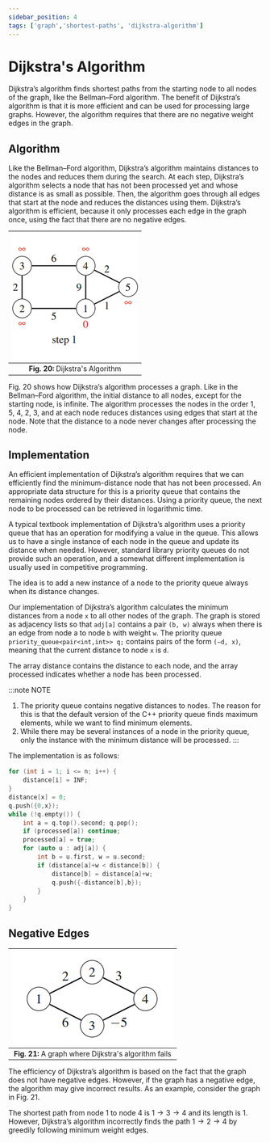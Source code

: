 ```yaml
---
sidebar_position: 4
tags: ['graph','shortest-paths', 'dijkstra-algorithm']
---
```


# Dijkstra's Algorithm

Dijkstra’s algorithm finds shortest paths from the starting node to all nodes of the graph, like the Bellman–Ford algorithm. The benefit of Dijkstra’s algorithm is that it is more efficient and can be used for processing large graphs. However, the algorithm requires that there are no negative weight edges in the graph.

## Algorithm

Like the Bellman–Ford algorithm, Dijkstra’s algorithm maintains distances to the nodes and reduces them during the search. At each step, Dijkstra’s algorithm selects a node that has not been processed yet and whose distance is as small as possible. Then, the algorithm goes through all edges that start at the node and reduces the distances using them. Dijkstra’s algorithm is efficient, because it only processes each edge in the graph once, using the fact that there are no negative edges.

| ![Dijkstra's Algorithm](/img/tutorial/graph_algorithms/20.gif) |
|:--:|
| **Fig. 20:** Dijkstra's Algorithm |

Fig. 20 shows how Dijkstra’s algorithm processes a graph. Like in the Bellman–Ford algorithm, the initial distance to all nodes, except for the starting node, is infinite. The algorithm processes the nodes in the order 1, 5, 4, 2, 3, and at each node reduces distances using edges that start at the node. Note that the distance to a node never changes after processing the node.

## Implementation

An efficient implementation of Dijkstra’s algorithm requires that we can efficiently find the minimum-distance node that has not been processed. An appropriate data structure for this is a priority queue that contains the remaining nodes ordered by their distances. Using a priority queue, the next node to be processed can be retrieved in logarithmic time.

A typical textbook implementation of Dijkstra’s algorithm uses a priority queue that has an operation for modifying a value in the queue. This allows us to have a single instance of each node in the queue and update its distance when needed. However, standard library priority queues do not provide such an operation, and a somewhat different implementation is usually used in competitive programming.

The idea is to add a new instance of a node to the priority queue always when its distance changes.

Our implementation of Dijkstra’s algorithm calculates the minimum distances from a node `x` to all other nodes of the graph. The graph is stored as adjacency lists so that `adj[a]` contains a pair `(b, w)` always when there is an edge from node a to node `b` with weight `w`. The priority queue `priority_queue<pair<int,int>> q;` contains pairs of the form `(−d, x)`, meaning that the current distance to node `x` is `d`.

The array distance contains the distance to each node, and the array processed indicates whether a node has been processed.

:::note NOTE
1. The priority queue contains negative distances to nodes. The reason for this is that the default version of the C++ priority queue finds maximum elements, while we want to find minimum elements.
2. While there may be several instances of a node in the priority queue, only the instance with the minimum distance will be processed.
:::

The implementation is as follows:

```cpp
for (int i = 1; i <= n; i++) {
	distance[i] = INF;
}
distance[x] = 0;
q.push({0,x});
while (!q.empty()) {
	int a = q.top().second; q.pop();
	if (processed[a]) continue;
	processed[a] = true;
	for (auto u : adj[a]) {
		int b = u.first, w = u.second;
		if (distance[a]+w < distance[b]) {
			distance[b] = distance[a]+w;
			q.push({-distance[b],b});
		}
	}
}
```

## Negative Edges

| ![A graph where Dijkstra's algorithm fails](/img/tutorial/graph_algorithms/21.png) |
|:--:|
| **Fig. 21:** A graph where Dijkstra's algorithm fails |

The efficiency of Dijkstra’s algorithm is based on the fact that the graph does not have negative edges. However, if the graph has a negative edge, the algorithm may give incorrect results. As an example, consider the graph in Fig. 21.

The shortest path from node 1 to node 4 is $1 \to 3 \to 4$ and its length is 1. However, Dijkstra’s algorithm incorrectly finds the path $1 \to 2 \to 4$ by greedily following minimum weight edges.